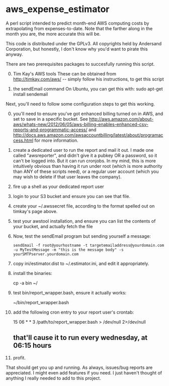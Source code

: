 aws_expense_estimator
=====================

A perl script intended to predict month-end AWS computing costs by extrapolating from expenses-to-date.  Note that the farther along in the month you are, the more accurate this will be.

This code is distributed under the GPLv3.  All copyrights held by Andersand Corporation, but honestly, I don't know why you'd want to pirate this anyway. 

There are two prerequisites packages to succesfully running this script.

0) Tim Kay's AWS tools
   These can be obtained from http://timkay.com/aws/ -- simply follow his instructions, to get this script

1) the sendEmail command
   On Ubuntu, you can get this with:
      sudo apt-get install sendemail

Next, you'll need to follow some configuration steps to get this working.

0) you'll need to ensure you've got enhanced billing turned on in AWS, and set to save in a specific bucket.  See http://aws.amazon.com/about-aws/whats-new/2012/06/05/aws-billing-enables-enhanced-csv-reports-and-programmatic-access/ and http://docs.aws.amazon.com/awsaccountbilling/latest/about/programaccess.html  for more information.

1) create a dedicated user to run the report and mail it out.  I made one called "awsreporter", and didn't give it a pubkey OR a password, so it can't be logged into.  But it can run cronjobs.  In my mind, this is more intuitively obvious than having it run under root (which is more authority than ANY of these scripts need), or a regular user account (which you may wish to delete if that user leaves the company).

2) fire up a shell as your dedicated report user

3) login to your S3 bucket and ensure you can see that file.

4) create your ~/.awssecret file, according to the format spelled out on timkay's page above.

5) test your awstool installation, and ensure you can list the contents of your bucket, and actually fetch the file

6) Now, test the sendEmail program but sending yourself a message:

       sendEmail -f root@yourhostname -t targetemailaddress@yourdomain.com -u MyTestMessage -m "this is the message body" -s yourSMTPserver.yourdomain.com

7) copy ini/estimator.dist to ~/.estimator.ini, and edit it appropriately.

8) install the binaries:

    cp -a bin ~/

9) test bin/report_wrapper.bash, ensure it actually works:

    ~/bin/report_wrapper.bash

10) add the following cron entry to your report user's crontab:

    15 06 * * 3  /path/to/report_wrapper.bash > /dev/null 2>/dev/null 
    ## that'll cause it to run every wednesday, at 06:15 hours

11) profit.



That should get you up and running.  As always, issues/bug reports are appreciated.  I might even add features if you need.  I just haven't thought of anything I really needed to add to this project.
